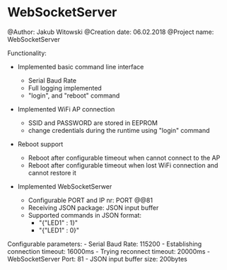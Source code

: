 # WebSocketServer

@Author:          Jakub Witowski 
@Creation date:   06.02.2018 
@Project name:    WebSocketServer


Functionality: 
  - Implemented basic command line interface
    - Serial Baud Rate
    - Full logging implemented
    - "login", and "reboot" command
    
  - Implemented WiFi AP connection
    - SSID and PASSWORD are stored in EEPROM
    - change credentials during the runtime using "login" command
     
  - Reboot support
    - Reboot after configurable timeout when cannot connect to the AP
    - Reboot after configurable timeout when lost WiFi connection and cannot restore it
      
  - Implemented WebSocketSerwer
    - Configurable PORT and IP nr: PORT @@81
    - Receiving JSON package: JSON input buffer
    - Supported commands in JSON format:
      - "{"LED1" : 1}"
      - "{"LED1" : 0}"
        
  Configurable parameters:
    - Serial Baud Rate: 115200
    - Establishing connection timeout: 16000ms
    - Trying reconnect timeout: 20000ms
    - WebSocketServer Port: 81
    - JSON input buffer size: 200bytes
 
